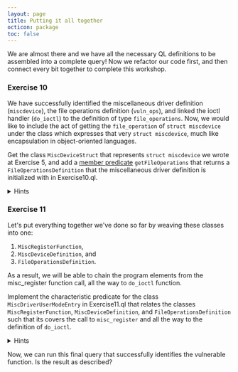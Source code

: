 ```yaml
---
layout: page
title: Putting it all together
octicon: package
toc: false
---
```


We are almost there and we have all the necessary QL definitions to be assembled into a complete query! Now we refactor our code first, and then connect every bit together to complete this workshop.

### Exercise 10

We have successfully identified the miscellaneous driver definition (`miscdevice`), the file operations definition (`vuln_ops`), and linked the ioctl handler (`do_ioctl`) to the definition of type `file_operations`. Now, we would like to include the act of getting the `file_operation` of `struct miscdevice` under the class which expresses that very `struct miscdevice`, much like encapsulation in object-oriented languages.

Get the class `MiscDeviceStruct` that represents `struct miscdevice` we wrote at Exercise 5, and add a [member predicate](https://codeql.github.com/docs/ql-language-reference/types/#member-predicates) `getFileOperations` that returns a `FileOperationsDefinition` that the miscellaneous driver definition is initialized with in Exercise10.ql.

<details>
<summary>Hints</summary>

- The class `Variable` has the member predicate `getAnAssignedValue` that returns an `Expr` representing an expression that is assigned to this variable somewhere in the program.
- The class `Field` inherits the member predicate `hasName` from the class `Declaration` that holds if the field has the provided name.
- The class `ClassAggregateLiteral` has the member predicate `getFieldExpr` that returns an `Expr` that is part of the aggregate literal that is used to initialize the provided field.
- A class can be cast to a subclass using the syntax `variable.(Class).predicate()`. For example, to cast an expression `expr` to a `AddressOfExpr` to get an operand of the expression you can use the syntax `expr.(AddressOfExpr).getOperand()`.
- The class `AddressOfExpr` that represents the expression taking the address `&expr` has a member predicate `getOperand` that returns the expression of which the address is taken.
- The class `Variable` has a member predicate `getAnAccess` that returns all the access to this variable.

</details>

### Exercise 11

Let's put everything together we've done so far by weaving these classes into one:

1. `MiscRegisterFunction`,
2. `MiscDeviceDefinition`, and
3. `FileOperationsDefinition`.

As a result, we will be able to chain the program elements from the misc_register function call, all the way to `do_ioctl` function.

Implement the characteristic predicate for the class `MiscDriverUserModeEntry` in Exercise11.ql that relates the classes `MiscRegisterFunction`, `MiscDeviceDefinition`, and `FileOperationsDefinition` such that its covers the call to `misc_register` and all the way to the definition of `do_ioctl`.

<details>
<summary>Hints</summary>

- The class `Function` has a member predicate `getACallToThisFunction` that returns all the function call to this function.
- The class `FunctionCall` inherits the member predicate `getArgument` from the class `Call` that returns the nth argument for this call.
- A class can be casted to a subclass using the syntax `variable.(Class).predicate()`. For example, to cast an expression `expr` to a `AddressOfExpr` to get an operand of the expression you can use the syntax `expr.(AddressOfExpr).getOperand()`.
- The class `Variable` has a member predicate `getAnAccess` that returns all the access to this variable.

</details>

Now, we can run this final query that successfully identifies the vulnerable function. Is the result as described?
